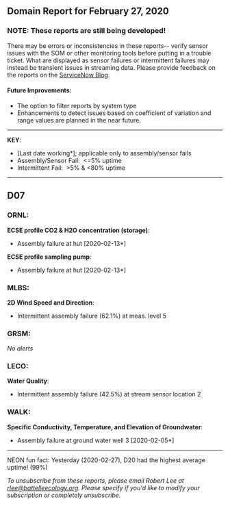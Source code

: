 ## Domain Report for February 27, 2020


### NOTE: These reports are still being developed!
There may be errors or inconsistencies in these reports-- verify sensor issues with the SOM or other monitoring tools before putting in a trouble ticket. What are displayed as sensor failures or intermittent failures may instead be transient issues in streaming data.
Please provide feedback on the reports on the [ServiceNow Blog](https://neon.service-now.com/community?id=community_blog&sys_id=9b4fbe8adbed734017ecf9041d9619be).

#### Future Improvements: 
 - The option to filter reports by system type 
 - Enhancements to detect issues based on coefficient of variation and range values are planned in the near future.

***

**KEY**:

 - [Last date working*]; applicable only to assembly/sensor fails
 - Assembly/Sensor Fail:&nbsp;&nbsp;<=5% uptime
 - Intermittent Fail:&nbsp;&nbsp;>5% & <80% uptime

***
## D07

### ORNL:

**ECSE profile CO2 & H2O concentration (storage)**:
 - Assembly failure at hut [2020-02-13*]

**ECSE profile sampling pump**:
 - Assembly failure at hut [2020-02-13*]

### MLBS:

**2D Wind Speed and Direction**:
 - Intermittent assembly failure (62.1%) at meas. level 5

### GRSM:

_No alerts_

### LECO:

**Water Quality**:
 - Intermittent assembly failure (42.5%) at stream sensor location 2

### WALK:

**Specific Conductivity, Temperature, and Elevation of Groundwater**:
 - Assembly failure at ground water well 3 [2020-02-05*]

***
NEON fun fact: Yesterday (2020-02-27), D20 had the highest average uptime! (99%)

_To unsubscribe from these reports, please email Robert Lee at rlee@battelleecology.org. Please specify if you'd like to modify your subscription or completely unsubscribe._
